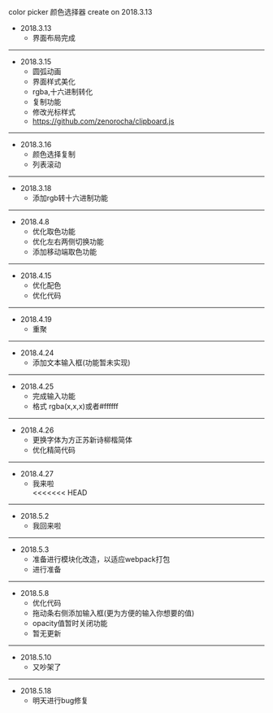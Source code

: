 color picker
颜色选择器
create on 2018.3.13

+ 2018.3.13
    - 界面布局完成

***

+ 2018.3.15
	- 圆弧动画
	- 界面样式美化    
	- rgba,十六进制转化
	- 复制功能
	- 修改光标样式
	- https://github.com/zenorocha/clipboard.js

***

+ 2018.3.16
	- 颜色选择复制
	- 列表滚动
	
***

+ 2018.3.18
	- 添加rgb转十六进制功能


***

+ 2018.4.8
	- 优化取色功能
	- 优化左右两侧切换功能
	- 添加移动端取色功能	

***

+ 2018.4.15
	- 优化配色	
	- 优化代码

***

+ 2018.4.19
	- 重聚	

***

+ 2018.4.24
	- 添加文本输入框(功能暂未实现)		

***

+ 2018.4.25
	- 完成输入功能
	- 格式 rgba(x,x,x)或者#ffffff	

***

+ 2018.4.26
	- 更换字体为方正苏新诗柳楷简体	
	- 优化精简代码

***

+ 2018.4.27
	- 我来啦	
<<<<<<< HEAD

***

+ 2018.5.2
	- 我回来啦	

***

+ 2018.5.3
	- 准备进行模块化改造，以适应webpack打包
	- 进行准备	

***

+ 2018.5.8
	- 优化代码
	- 拖动条右侧添加输入框(更为方便的输入你想要的值)
	- opacity值暂时关闭功能
	- 暂无更新
	
***

+ 2018.5.10
	- 又吵架了	

***

+ 2018.5.18
	- 明天进行bug修复	


